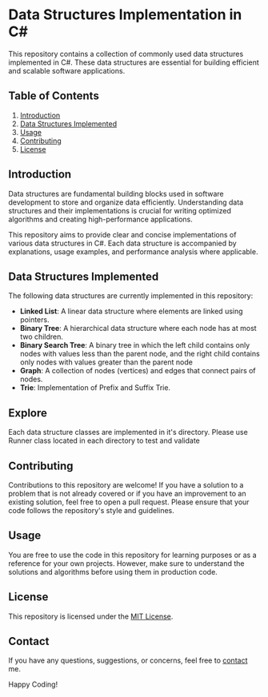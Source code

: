 # Data Structures Implementation in C#

This repository contains a collection of commonly used data structures implemented in C#. These data structures are essential for building efficient and scalable software applications.

## Table of Contents

1. [Introduction](#introduction)
2. [Data Structures Implemented](#data-structures-implemented)
3. [Usage](#usage)
4. [Contributing](#contributing)
5. [License](#license)

## Introduction

Data structures are fundamental building blocks used in software development to store and organize data efficiently. Understanding data structures and their implementations is crucial for writing optimized algorithms and creating high-performance applications.

This repository aims to provide clear and concise implementations of various data structures in C#. Each data structure is accompanied by explanations, usage examples, and performance analysis where applicable.

## Data Structures Implemented

The following data structures are currently implemented in this repository:

- **Linked List**: A linear data structure where elements are linked using pointers.
- **Binary Tree**: A hierarchical data structure where each node has at most two children.
- **Binary Search Tree**: A binary tree in which the left child contains only nodes with values less than the parent node, and the right child contains only nodes with values greater than the parent node
- **Graph**: A collection of nodes (vertices) and edges that connect pairs of nodes.
- **Trie**: Implementation of Prefix and Suffix Trie.

## Explore

Each data structure classes are implemented in it's directory. Please use Runner class located in each directory to test and validate

## Contributing

Contributions to this repository are welcome! If you have a solution to a problem that is not already covered or if you have an improvement to an existing solution, feel free to open a pull request. Please ensure that your code follows the repository's style and guidelines.

## Usage

You are free to use the code in this repository for learning purposes or as a reference for your own projects. However, make sure to understand the solutions and algorithms before using them in production code.

## License

This repository is licensed under the [MIT License](LICENSE).

## Contact

If you have any questions, suggestions, or concerns, feel free to [contact](mailto:akhileshsingh72@gmail.com) me.

Happy Coding!
